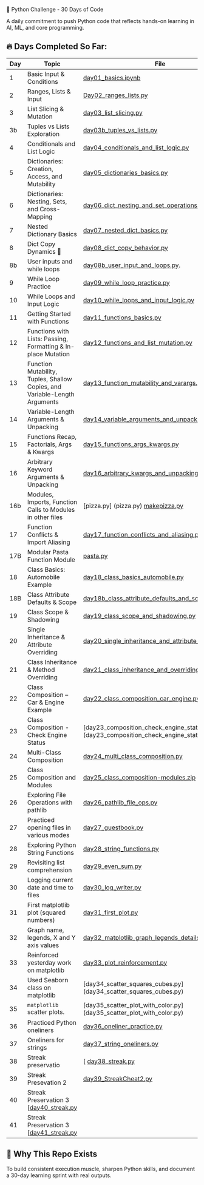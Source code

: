 🐍 Python Challenge - 30 Days of Code

A daily commitment to push Python code that reflects hands-on learning in AI, ML, and core programming.

## 🔥 Days Completed So Far:

| Day | Topic                       | File                                      |
|-----|-----------------------------|-------------------------------------------|
| 1   | Basic Input & Conditions    | [day01_basics.ipynb](day01_basics.ipynb)  |
| 2   | Ranges, Lists & Input       | [Day02_ranges_lists.py](Day02_ranges_lists.py) |
| 3   | List Slicing & Mutation   | [day03_list_slicing.py](day03_list_slicing.py) |
| 3b  | Tuples vs Lists Exploration | [day03b_tuples_vs_lists.py](day03b_tuples_vs_lists.py) |
| 4   | Conditionals and List Logic | [day04_conditionals_and_list_logic.py](day04_conditionals_and_list_logic.py) |
| 5   | Dictionaries: Creation, Access, and Mutability | [day05_dictionaries_basics.py](day05_dictionaries_basics.py) |
| 6   | Dictionaries: Nesting, Sets, and Cross-Mapping | [day06_dict_nesting_and_set_operations.py](day06_dict_nesting_and_set_operations.py) |
| 7   | Nested Dictionary Basics | [day07_nested_dict_basics.py](day07_nested_dict_basics.py) |
| 8   | Dict Copy Dynamics 🧪 | [day08_dict_copy_behavior.py](day08_dict_copy_behavior.py) |
|8b  |  User inputs and while loops | [day08b_user_input_and_loops.py](day08b_user_input_and_loops.py). |
| 9   | While Loop Practice | [day09_while_loop_practice.py](day09_while_loop_practice.py) |
| 10   | While Loops and Input Logic | [day10_while_loops_and_input_logic.py](day10_while_loops_and_input_logic.py) |
| 11  | Getting Started with Functions | [day11_functions_basics.py](day11_functions_basics.py) |
| 12   | Functions with Lists: Passing, Formatting & In-place Mutation | [day12_functions_and_list_mutation.py](./day12_functions_and_list_mutation.py) |
| 13  | Function Mutability, Tuples, Shallow Copies, and Variable-Length Arguments | [day13_function_mutability_and_varargs.py](day13_function_mutability_and_varargs.py) |
| 14  | Variable-Length Arguments & Unpacking | [day14_variable_arguments_and_unpacking.py](day14_variable_arguments_and_unpacking.py) |
| 15  | Functions Recap, Factorials, Args & Kwargs | [day15_functions_args_kwargs.py](day15_functions_args_kwargs.py) |
| 16  | Arbitrary Keyword Arguments & Unpacking | [day16_arbitrary_kwargs_and_unpacking.py](day16_arbitrary_kwargs_and_unpacking.py) |
|16b| Modules, Imports, Function Calls to Modules in other files | [pizza.py] (pizza.py) [makepizza.py](makepizza.py)|
| 17  | Function Conflicts & Import Aliasing | [day17_function_conflicts_and_aliasing.py](day17_function_conflicts_and_aliasing.py) |
| 17B | Modular Pasta Function Module | [pasta.py](pasta.py) |
| 18  | Class Basics: Automobile Example | [day18_class_basics_automobile.py](day18_class_basics_automobile.py)
| 18B | Class Attribute Defaults & Scope | [day18b_class_attribute_defaults_and_scope.py](day18b_class_attribute_defaults_and_scope.py) |
| 19 | Class Scope & Shadowing | [day19_class_scope_and_shadowing.py](day19_class_scope_and_shadowing.py) |
| 20  | Single Inheritance & Attribute Overriding | [day20_single_inheritance_and_attribute_overriding.py](day20_single_inheritance_and_attribute_overriding.py) |
| 21  | Class Inheritance & Method Overriding | [day21_class_inheritance_and_overriding.py](day21_class_inheritance_and_overriding.py) |
| 22  | Class Composition – Car & Engine Example | [day22_class_composition_car_engine.py](day22_class_composition_car_engine.py) |
| 23 | Class Composition - Check Engine Status | [day23_composition_check_engine_status.py] (day23_composition_check_engine_status.py) |
| 24  | Multi-Class Composition | [day24_multi_class_composition.py](day24_multi_class_composition.py) |
| 25 | Class Composition and Modules | [day25_class_composition-modules.zip](day25_class_composition-modules.zip)|
| 26 | Exploring File Operations with pathlib | [day26_pathlib_file_ops.py](day26_pathlib_file_ops.py) |
| 27 | Practiced opening files in various modes | [day27_guestbook.py](day27_guestbook.py) |
| 28 | Exploring Python String Functions | [day28_string_functions.py](day28_string_functions.py) |
| 29 | Revisiting list comprehension  | [day29_even_sum.py](day29_even_sum.py) |
| 30 | Logging current date and time to files | [day30_log_writer.py](day30_log_writer.py)|
| 31  | First matplotlib plot (squared numbers) | [day31_first_plot.py](day31_first_plot.py) |
| 32 | Graph name, legends, X and Y axis values | [day32_matplotlib_graph_legends_details.py](day32_matplotlib_graph_legends_details) !
| 33 | Reinforced yesterday work on matplotlib | [day33_plot_reinforcement.py](day33_plot_reinforcement.py) |
| 34 | Used Seaborn class on matplotlib | [day34_scatter_squares_cubes.py] (day34_scatter_squares_cubes.py) |
| 35  | `matplotlib` scatter plots.                                  | [day35_scatter_plot_with_color.py] (day35_scatter_plot_with_color.py) |
| 36 | Practiced Python oneliners  | [day36_oneliner_practice.py](day36_oneliner_practice.py)|
| 37 | Oneliners for strings |  [day37_string_oneliners.py](day37_string_oneliners.py) |
| 38 | Streak preservatio  | [ [day38_streak.py](day38_streak.py)|
| 39 | Streak Presevation 2 | [day39_StreakCheat2.py](day39_StreakCheat2.py)|
| 40 | Streak Preservation 3  [[day40_streak.py](day40_streak.ipynb) |
| 41 | Streak Preservation 3  [[day41_streak.py](day41_streak.ipynb) |















## 🚀 Why This Repo Exists

To build consistent execution muscle, sharpen Python skills, and document a 30-day learning sprint with real outputs.
